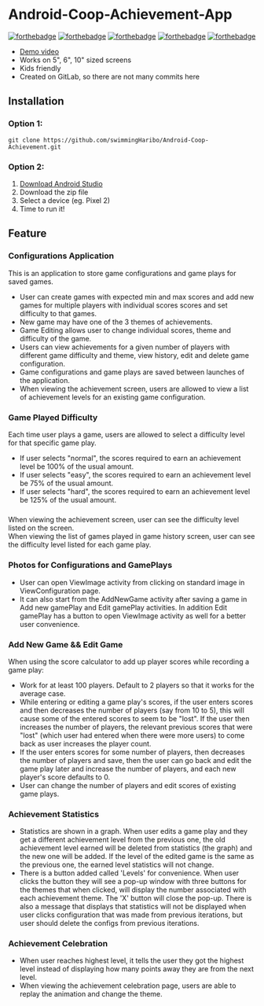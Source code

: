 # Android-Coop-Achievement-App
[![forthebadge](http://forthebadge.com/images/badges/made-with-java.svg)](http://forthebadge.com)
[![forthebadge](https://forthebadge.com/images/badges/makes-people-smile.svg)](https://forthebadge.com)
[![forthebadge](http://forthebadge.com/images/badges/built-with-love.svg)](http://forthebadge.com)
[![forthebadge](https://forthebadge.com/images/badges/powered-by-electricity.svg)](https://forthebadge.com)
[![forthebadge](https://forthebadge.com/images/badges/check-it-out.svg)](https://forthebadge.com)

- [Demo video](https://youtu.be/c3wQJ9Rmlvk)
- Works on 5", 6", 10" sized screens
- Kids friendly
- Created on GitLab, so there are not many commits here

## Installation

### Option 1: 
``` git clone https://github.com/swimmingHaribo/Android-Coop-Achievement.git ```

### Option 2:
1. [Download Android Studio](https://developer.android.com/studio)
2. Download the zip file
3. Select a device (eg. Pixel 2)
4. Time to run it!


## Feature

### Configurations Application
This is an application to store game configurations and game plays for saved games.
- User can create games with expected min and max scores and add new games for multiple players with individual scores scores and set difficulty to that games.
- New game may have one of the 3 themes of achievements.
- Game Editing allows user to change individual scores, theme and difficulty of the game.
- Users can view achievements for a given number of players with different game difficulty and theme, view history, edit and delete game configuration.
- Game configurations and game plays are saved between launches of the application.
- When viewing the achievement screen, users are allowed to view a list of achievement levels for an existing game configuration.

### Game Played Difficulty
Each time user plays a game, users are allowed to select a difficulty level for that specific game play.
- If user selects "normal", the scores required to earn an achievement level be 100% of the usual amount.
- If user selects "easy", the scores required to earn an achievement level be 75% of the usual amount.
- If user selects "hard", the scores required to earn an achievement level be 125% of the usual amount.
#####
When viewing the achievement screen, user can see the difficulty level listed on the screen.
<br>
When viewing the list of games played in game history screen, user can see the difficulty level listed for each game play.

### Photos for Configurations and GamePlays
- User can open ViewImage activity from clicking on standard image in ViewConfiguration page.
- It can also start from the AddNewGame activity after saving a game in Add new gamePlay and Edit gamePlay activities. In addition Edit gamePlay has a button to open ViewImage activity as well for a better user convenience.

### Add New Game && Edit Game
When using the score calculator to add up player scores while recording a game play:
- Work for at least 100 players. Default to 2 players so that it works for the average case. 
- While entering or editing a game play's scores, if the user enters scores and then decreases the number of players (say from 10 to 5), this will cause some of the entered scores to seem to be "lost". If the user then increases the number of players, the relevant previous scores that were "lost" (which user had entered when there were more users) to come back as user increases the player count.
- If the user enters scores for some number of players, then decreases the number of players and save, then the user can go back and edit the game play later and increase the number of players, and each new player's score defaults to 0. 
- User can change the number of players and edit scores of existing game plays.

### Achievement Statistics
- Statistics are shown in a graph. When user edits a game play and they get a different achievement level from the previous one, the old achievement level earned will be deleted from statistics (the graph) and the new one will be added. If the level of the edited game is the same as the previous one, the earned level statistics will not change.
- There is a button added called 'Levels' for convenience. When user clicks the button they will see a pop-up window with three buttons for the themes that when clicked, will display the number associated with each achievement theme. The 'X' button will close the pop-up. There is also a message that displays that statistics will not be displayed when user clicks configuration that was made from previous iterations, but user should delete the configs from previous iterations.

### Achievement Celebration
- When user reaches highest level, it tells the user they got the highest level instead of displaying how many points away they are from the next level.
- When viewing the achievement celebration page, users are able to replay the animation and change the theme.


